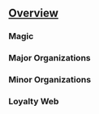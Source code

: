 ## [Overview](https://github.com/Kibrael/RPG/blob/master/python/overview.md)
### Magic

### Major Organizations

### Minor Organizations

### Loyalty Web